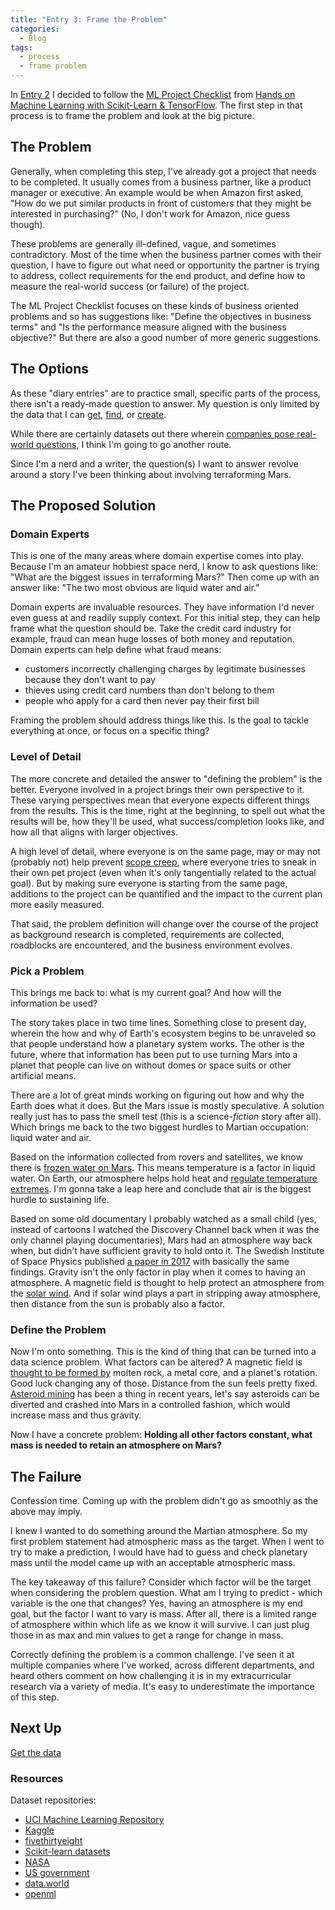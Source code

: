 ```yaml
---
title: "Entry 3: Frame the Problem"
categories:
  - Blog
tags:
  - process
  - frame problem
---
```


In [Entry 2](https://julielinx.github.io/blog/define_process/) I decided to follow the [ML Project Checklist](https://www.kdnuggets.com/2018/12/machine-learning-project-checklist.html) from [Hands on Machine Learning with Scikit-Learn & TensorFlow](https://www.amazon.com/Hands-Machine-Learning-Scikit-Learn-TensorFlow/dp/1491962291). The first step in that process is to frame the problem and look at the big picture.

## The Problem

Generally, when completing this step, I've already got a project that needs to be completed. It usually comes from a business partner, like a product manager or executive. An example would be when Amazon first asked, "How do we put similar products in front of customers that they might be interested in purchasing?" (No, I don't work for Amazon, nice guess though).

These problems are generally ill-defined, vague, and sometimes contradictory. Most of the time when the business partner comes with their question, I have to figure out what need or opportunity the partner is trying to address, collect requirements for the end product, and define how to measure the real-world success (or failure) of the project.

The ML Project Checklist focuses on these kinds of business oriented problems and so has suggestions like: "Define the objectives in business terms" and "Is the performance measure aligned with the business objective?" But there are also a good number of more generic suggestions.

## The Options

As these "diary entries" are to practice small, specific parts of the process, there isn't a ready-made question to answer. My question is only limited by the data that I can [get](http://archive.ics.uci.edu/ml/datasets.php), [find](https://earthdata.nasa.gov/), or [create](https://data.world/datasets/open-data).

While there are certainly datasets out there wherein [companies pose real-world questions](https://www.kaggle.com/datasets), I think I'm going to go another route.

Since I'm a nerd and a writer, the question(s) I want to answer revolve around a story I've been thinking about involving terraforming Mars.

## The Proposed Solution

### Domain Experts

This is one of the many areas where domain expertise comes into play. Because I'm an amateur hobbiest space nerd, I know to ask questions like: "What are the biggest issues in terraforming Mars?" Then come up with an answer like: "The two most obvious are liquid water and air."

Domain experts are invaluable resources. They have information I'd never even guess at and readily supply context. For this initial step, they can help frame what the question should be. Take the credit card industry for example, fraud can mean huge losses of both money and reputation. Domain experts can help define what fraud means:
 - customers incorrectly challenging charges by legitimate businesses because they don't want to pay
 - thieves using credit card numbers than don't belong to them
 - people who apply for a card then never pay their first bill
 
 Framing the problem should address things like this. Is the goal to tackle everything at once, or focus on a specific thing?

### Level of Detail

The more concrete and detailed the answer to "defining the problem" is the better. Everyone involved in a project brings their own perspective to it. These varying perspectives mean that everyone expects different things from the results. This is the time, right at the beginning, to spell out what the results will be, how they'll be used, what success/completion looks like, and how all that aligns with larger objectives.

A high level of detail, where everyone is on the same page, may or may not (probably not) help prevent [scope creep](https://en.wikipedia.org/wiki/Scope_creep), where everyone tries to sneak in their own pet project (even when it's only tangentially related to the actual goal). But by making sure everyone is starting from the same page, additions to the project can be quantified and the impact to the current plan more easily measured.

That said, the problem definition will change over the course of the project as background research is completed, requirements are collected, roadblocks are encountered, and the business environment evolves.

### Pick a Problem

This brings me back to: what is my current goal? And how will the information be used?

The story takes place in two time lines. Something close to present day, wherein the how and why of Earth's ecosystem begins to be unraveled so that people understand how a planetary system works. The other is the future, where that information has been put to use turning Mars into a planet that people can live on without domes or space suits or other artificial means.

There are a lot of great minds working on figuring out how and why the Earth does what it does. But the Mars issue is mostly speculative. A solution really just has to pass the smell test (this is a science-*fiction* story after all). Which brings me back to the two biggest hurdles to Martian occupation: liquid water and air.

Based on the information collected from rovers and satellites, we know there is [frozen water on Mars](https://en.wikipedia.org/wiki/Water_on_Mars). This means temperature is a factor in liquid water. On Earth, our atmosphere helps hold heat and [regulate temperature extremes](https://www.sciencedaily.com/terms/earth's_atmosphere.htm). I'm gonna take a leap here and conclude that air is the biggest hurdle to sustaining life.

Based on some old documentary I probably watched as a small child (yes, instead of cartoons I watched the Discovery Channel back when it was the only channel playing documentaries), Mars had an atmosphere way back when, but didn't have sufficient gravity to hold onto it. The Swedish Institute of Space Physics published [a paper in 2017](https://www.sciencedaily.com/releases/2017/12/171207140513.htm) with basically the same findings. Gravity isn't the only factor in play when it comes to having an atmosphere. A magnetic field is thought to help protect an atmosphere from the [solar wind](https://en.wikipedia.org/wiki/Solar_wind#Atmospheres). And if solar wind plays a part in stripping away atmosphere, then distance from the sun is probably also a factor.

### Define the Problem

Now I'm onto something. This is the kind of thing that can be turned into a data science problem. What factors can be altered? A magnetic field is [thought to be formed by](https://www.sciencefocus.com/space/do-all-planets-have-magnetic-fields/)  molten rock, a metal core, and a planet's rotation. Good luck changing any of those. Distance from the sun feels pretty fixed. [Asteroid mining](https://en.wikipedia.org/wiki/Asteroid_mining) has been a thing in recent years, let's say asteroids can be diverted and crashed into Mars in a controlled fashion, which would increase mass and thus gravity.

Now I have a concrete problem: **Holding all other factors constant, what mass is needed to retain an atmosphere on Mars?**

## The Failure

Confession time. Coming up with the problem didn't go as smoothly as the above may imply.

I knew I wanted to do something around the Martian atmosphere. So my first problem statement had atmospheric mass as the target. When I went to try to make a prediction, I would have had to guess and check planetary mass until the model came up with an acceptable atmospheric mass.

The key takeaway of this failure? Consider which factor will be the target when considering the problem question. What am I trying to predict - which variable is the one that changes? Yes, having an atmosphere is my end goal, but the factor I want to vary is mass. After all, there is a limited range of atmosphere within which life as we know it will survive. I can just plug those in as max and min values to get a range for change in mass.

Correctly defining the problem is a common challenge. I've seen it at multiple companies where I've worked, across different departments, and heard others comment on how challenging it is in my extracurricular research via a variety of media. It's easy to underestimate the importance of this step.

## Next Up

[Get the data](https://julielinx.github.io/blog/get_data/)

### Resources

Dataset repositories:
- [UCI Machine Learning Repository](http://archive.ics.uci.edu/ml/datasets.php)
- [Kaggle](https://www.kaggle.com/datasets)
- [fivethirtyeight](https://github.com/fivethirtyeight/data)
- [Scikit-learn datasets](https://scikit-learn.org/stable/modules/classes.html#module-sklearn.datasets)
- [NASA](https://nasa.github.io/data-nasa-gov-frontpage/)
- [US government](https://www.data.gov/)
- [data.world](https://data.world/datasets/open-data)
- [openml](https://www.openml.org/)